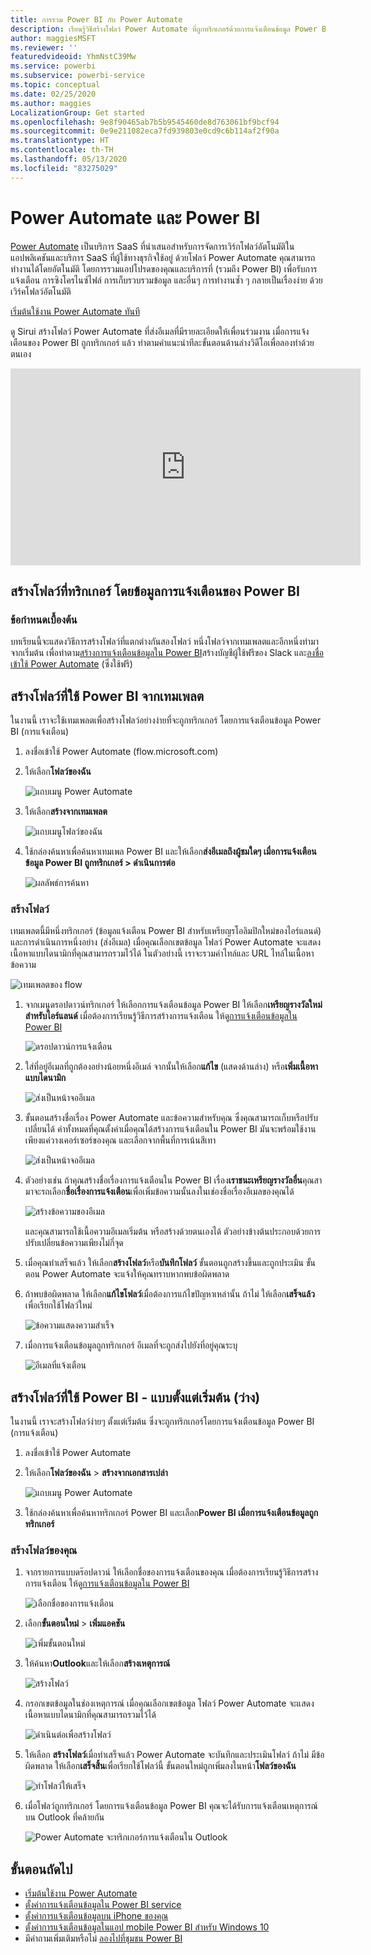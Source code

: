 ```yaml
---
title: การรวม Power BI กับ Power Automate
description: เรียนรู้วิธีสร้างโฟลว์ Power Automate ที่ถูกทริกเกอร์ด้วยการแจ้งเตือนข้อมูล Power BI
author: maggiesMSFT
ms.reviewer: ''
featuredvideoid: YhmNstC39Mw
ms.service: powerbi
ms.subservice: powerbi-service
ms.topic: conceptual
ms.date: 02/25/2020
ms.author: maggies
LocalizationGroup: Get started
ms.openlocfilehash: 9e8f90465ab7b5b9545460de8d763061bf9bcf94
ms.sourcegitcommit: 0e9e211082eca7fd939803e0cd9c6b114af2f90a
ms.translationtype: HT
ms.contentlocale: th-TH
ms.lasthandoff: 05/13/2020
ms.locfileid: "83275029"
---
```

# <a name="power-automate-and-power-bi"></a>Power Automate และ Power BI

[Power Automate](https://docs.microsoft.com/power-automate/getting-started) เป็นบริการ SaaS ที่นำเสนอสำหรับการจัดการเวิร์กโฟลว์อัตโนมัติในแอปพลิเคชันและบริการ SaaS ที่ผู้ใช้ทางธุรกิจใช้อยู่ ด้วยโฟลว์ Power Automate คุณสามารถทำงานได้โดยอัตโนมัติ โดยการรวมแอปโปรดของคุณและบริการที่ (รวมถึง Power BI) เพื่อรับการแจ้งเตือน การซิงโครไนซ์ไฟล์ การเก็บรวบรวมข้อมูล และอื่นๆ การทำงานซ้ำ ๆ กลายเป็นเรื่องง่าย ด้วยเวิร์คโฟลว์อัตโนมัติ

[เริ่มต้นใช้งาน  Power Automate ทันที](https://docs.microsoft.com/power-automate/getting-started)

ดู Sirui สร้างโฟลว์ Power Automate ที่ส่งอีเมลที่มีรายละเอียดให้เพื่อนร่วมงาน เมื่อการแจ้งเตือนของ Power BI ถูกทริกเกอร์ แล้ว ทำตามคำแนะนำทีละขั้นตอนด้านล่างวิดีโอเพื่อลองทำด้วยตนเอง

<iframe width="560" height="315" src="https://www.youtube.com/embed/YhmNstC39Mw" frameborder="0" allowfullscreen></iframe>

## <a name="create-a-flow-that-is-triggered-by-a-power-bi-data-alert"></a>สร้างโฟลว์ที่ทริกเกอร์ โดยข้อมูลการแจ้งเตือนของ Power BI

### <a name="prerequisites"></a>ข้อกำหนดเบื้องต้น
บทเรียนนี้จะแสดงวิธีการสร้างโฟลว์ที่แตกต่างกันสองโฟลว์ หนึ่งโฟลว์จากเทมเพลตและอีกหนึ่งทำมาจากเริ่มต้น เพื่อทำตาม[สร้างการแจ้งเตือนข้อมูลใน Power BI](../create-reports/service-set-data-alerts.md)สร้างบัญชีผู้ใช้ฟรีของ Slack และ[ลงชื่อเข้าใช้ Power Automate](https://flow.microsoft.com/#home-signup) (ซึ่งใช้ฟรี)

## <a name="create-a-flow-that-uses-power-bi---from-a-template"></a>สร้างโฟลว์ที่ใช้ Power BI จากเทมเพลต
ในงานนี้ เราจะใช้เทมเพลตเพื่อสร้างโฟลว์อย่างง่ายที่จะถูกทริกเกอร์ โดยการแจ้งเตือนข้อมูล Power BI (การแจ้งเตือน)

1. ลงชื่อเข้าใช้ Power Automate (flow.microsoft.com)
2. ให้เลือก**โฟลว์ของฉัน**
   
   ![แถบเมนู Power Automate](media/service-flow-integration/power-bi-my-flows.png)
3. ให้เลือก**สร้างจากเทมเพลต**
   
    ![แถบเมนูโฟลว์ของฉัน](media/service-flow-integration/power-bi-template.png)
4. ใช้กล่องค้นหาเพื่อค้นหาเทมเพล Power BI และให้เลือก**ส่งอีเมลถึงผู้ชมใดๆ เมื่อการแจ้งเตือนข้อมูล Power BI ถูกทริกเกอร์ > ดำเนินการต่อ**
   
    ![ผลลัพธ์การค้นหา](media/service-flow-integration/power-bi-flow-alert.png)


### <a name="build-the-flow"></a>สร้างโฟลว์
เทมเพลตนี้มีหนึ่งทริกเกอร์ (ข้อมูลแจ้งเตือน Power BI สำหรับเหรียญรโอลิมปิกใหม่ของไอร์แลนด์) และการดำเนินการหนึ่งอย่าง (ส่งอีเมล) เมื่อคุณเลือกเขตข้อมูล โฟลว์ Power Automate จะแสดงเนื้อหาแบบไดนามิกที่คุณสามารถรวมไว้ได้  ในตัวอย่างนี้ เราจะรวมค่าไทล์และ URL ไทล์ในเนื้อหาข้อความ

![เทมเพลตของ flow](media/service-flow-integration/power-bi-template1.png)

1. จากเมนูดรอปดาวน์ทริกเกอร์ ให้เลือกการแจ้งเตือนข้อมูล Power BI ให้เลือก**เหรียญรางวัลใหม่สำหรับไอร์แลนด์** เมื่อต้องการเรียนรู้วิธีการสร้างการแจ้งเตือน ให้ดู[การแจ้งเตือนข้อมูลใน Power BI](../create-reports/service-set-data-alerts.md)
   
   ![ดรอปดาวน์การแจ้งเตือน](media/service-flow-integration/power-bi-trigger-flow.png)
2. ใส่ที่อยู่อีเมลที่ถูกต้องอย่างน้อยหนึ่งอีเมล์ จากนั้นให้เลือก**แก้ไข** (แสดงด้านล่าง) หรือ**เพิ่มเนื้อหาแบบไดนามิก** 
   
   ![ส่งเป็นหน้าจออีเมล](media/service-flow-integration/power-bi-flow-email.png)

3. ขั้นตอนสร้างชื่อเรื่อง Power Automate และข้อความสำหรับคุณ ซึ่งคุณสามารถเก็บหรือปรับเปลี่ยนได้ ค่าทั้งหมดที่คุณตั้งค่าเมื่อคุณได้สร้างการแจ้งเตือนใน Power BI มันจะพร้อมใช้งาน เพียงแค่วางเคอร์เซอร์ของคุณ และเลือกจากพื้นที่การเน้นสีเทา 

   ![ส่งเป็นหน้าจออีเมล](media/service-flow-integration/power-bi-flow-email-default.png)

1.  ตัวอย่างเช่น ถ้าคุณสร้างชื่อเรื่องการแจ้งเตือนใน Power BI เรื่อง**เราชนะเหรียญรางวัลอื่น**คุณสามาจะรถเลือก**ชื่อเรื่องการแจ้งเตือน**เพื่อเพิ่มข้อความนั้นลงในเช่องชื่อเรื่องอีเมลของคุณได้

    ![สร้างข้อความของอีเมล](media/service-flow-integration/power-bi-flow-message.png)

    และคุณสามารถใช้เนื้อความอีเมลเริ่มต้น หรือสร้างด้วยตนเองได้ ตัวอย่างข้างต้นประกอบด้วยการปรับเปลี่ยนข้อความเพียงไม่กี่จุด

1. เมื่อคุณทำเสร็จแล้ว ให้เลือก**สร้างโฟลว์**หรือ**บันทึกโฟลว์**  ขั้นตอนถูกสร้างขึ้นและถูกประเมิน  ขั้นตอน Power Automate จะแจ้งให้คุณทราบหากพบข้อผิดพลาด
2. ถ้าพบข้อผิดพลาด ให้เลือก**แก้ไขโฟลว์**เมื่อต้องการแก้ไขปัญหาเหล่านั้น ถ้าไม่ ให้เลือก**เสร็จแล้ว**เพื่อเรียกใช้โฟลว์ใหม่
   
   ![ข้อความแสดงความสำเร็จ](media/service-flow-integration/power-bi-flow-running.png)
5. เมื่อการแจ้งเตือนข้อมูลถูกทริกเกอร์ อีเมลที่จะถูกส่งไปยังที่อยู่คุณระบุ  
   
   ![อีเมลที่แจ้งเตือน](media/service-flow-integration/power-bi-flow-email2.png)

## <a name="create-a-power-automate-that-uses-power-bi---from-scratch-blank"></a>สร้างโฟลว์ที่ใช้ Power BI  - แบบตั้งแต่เริ่มต้น (ว่าง)
ในงานนี้ เราจะสร้างโฟลว์ง่ายๆ ตั้งแต่เริ่มต้น ซึ่งจะถูกทริกเกอร์โดยการแจ้งเตือนข้อมูล Power BI (การแจ้งเตือน)

1. ลงชื่อเข้าใช้ Power Automate
2. ให้เลือก**โฟลว์ของฉัน** > **สร้างจากเอกสารเปล่า**
   
   ![แถบเมนู Power Automate](media/service-flow-integration/power-bi-my-flows.png)
3. ใช้กล่องค้นหาเพื่อค้นหาทริกเกอร์ Power BI และเลือก**Power BI เมื่อการแจ้งเตือนข้อมูลถูกทริกเกอร์**

### <a name="build-your-flow"></a>สร้างโฟลว์ของคุณ
1. จากรายการแบบดร๊อปดาวน์ ให้เลือกชื่อของการแจ้งเตือนของคุณ  เมื่อต้องการเรียนรู้วิธีการสร้างการแจ้งเตือน ให้ดู[การแจ้งเตือนข้อมูลใน Power BI](../create-reports/service-set-data-alerts.md)
   
    ![เลือกชื่อของการแจ้งเตือน](media/service-flow-integration/power-bi-totalstores2.png)
2. เลือก**ขั้นตอนใหม่** > **เพิ่มแอคชัน**
   
   ![เพิ่มขั้นตอนใหม่](media/service-flow-integration/power-bi-new-step.png)
3. ให้ค้นหา**Outlook**และให้เลือก**สร้างเหตุการณ์**
   
   ![สร้างโฟลว์](media/service-flow-integration/power-bi-create-event.png)
4. กรอกเขตข้อมูลในช่องเหตุการณ์ เมื่อคุณเลือกเขตข้อมูล โฟลว์ Power Automate จะแสดงเนื้อหาแบบไดนามิกที่คุณสามารถรวมไว้ได้
   
   ![ดำเนินต่อเพื่อสร้างโฟลว์](media/service-flow-integration/power-bi-flow-event.png)
5. ให้เลือก **สร้างโฟลว์**เมื่อทำเสร็จแล้ว  Power Automate จะบันทึกและประเมินโฟลว์ ถ้าไม่ มีข้อผิดพลาด ให้เลือก**เสร็จสิ้น**เพื่อเรียกใช้โฟลว์นี้  ขั้นตอนใหม่ถูกเพิ่มลงในหน้า**โฟลว์ของฉัน**
   
   ![ทำโฟลว์ให้เสร็จ](media/service-flow-integration/power-bi-flow-running.png)
6. เมื่อโฟลว์ถูกทริกเกอร์ โดยการแจ้งเตือนข้อมูล Power BI คุณจะได้รับการแจ้งเตือนเหตุการณ์บน Outlook ที่คล้ายกัน
   
    ![Power Automate จะทริกเกอร์การแจ้งเตือนใน Outlook](media/service-flow-integration/power-bi-flow-notice.png)

## <a name="next-steps"></a>ขั้นตอนถัดไป
* [เริ่มต้นใช้งาน Power Automate](https://docs.microsoft.com/power-automate/getting-started/)
* [ตั้งค่าการแจ้งเตือนข้อมูลใน Power BI service](../create-reports/service-set-data-alerts.md)
* [ตั้งค่าการแจ้งเตือนข้อมูลบน iPhone ของคุณ](../consumer/mobile/mobile-set-data-alerts-in-the-mobile-apps.md)
* [ตั้งค่าการแจ้งเตือนข้อมูลในแอป mobile Power BI สำหรับ Windows 10](../consumer/mobile/mobile-set-data-alerts-in-the-mobile-apps.md)
* มีคำถามเพิ่มเติมหรือไม่ [ลองไปที่ชุมชน Power BI](https://community.powerbi.com/)
